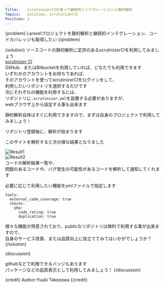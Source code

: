 ```yaml
---
Title:    scrutinizerCIを使って継続的インテグレーションと静的解析
Topics:   solution, scrutinizerCI
Position: 2
---
```


{problem}
Laravelプロジェクトを静的解析と継続的インテグレーション、コードカバレッジも取得したい
{/problem}

{solution}
ソースコードの静的解析に定評のあるscrutinizerCIを利用してみましょう  
[scrutinizer CI](https://scrutinizer-ci.com/)  
GitHub、またはBitbucketを利用していれば、どなたでも利用できます  
いずれかのアカウントをお持ちであれば、  
そのアカウントを使ってscrutinizerCIをログインをして、  
利用したいリポジトリを選択するだけです  
次にそれぞれの機能を利用するには、  
リポジトリに`.scrutinizer.yml`を設置する必要がありますが、  
webブラウザ上から設定する事も出来ます  

静的解析自体はすぐに利用できますので、まずは自身のプロジェクトで利用してみましょう！

リポジトリ登録後に、解析が始まります  

このサイトを解析すると次の様な結果となりました  

![Result1](/images/scrutinizerCI1.png)  
![Result2](/images/scrutinizerCI2.png)  
コードの解析結果一覧や、  
問題のあるコードや、バグ発生の可能性があるコードを解析して通知してくれます  

必要に応じて利用したい機能をymlファイルで指定します
```text
tools:
  external_code_coverage: true
  checks:
    php:
      code_rating: true
      duplication: true
```

様々な機能が用意されており、publicなリポジトリは無料で利用する事が出来ますので、  
自身のサービス改善、または品質向上に役立ててみてはいかがでしょうか？
{/solution}

{discussion}

githubなどで利用できるバッジもあります  
パッケージなどの品質表示として利用してみましょう！
{/discussion}

{credit}
Author:Yuuki Takezawa
{/credit}
